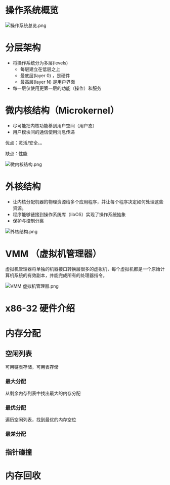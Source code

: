 # 操作系统概览

![操作系统总览.png](https://i.loli.net/2021/01/31/foBZRxFGUY8Nmb2.png)

# 分层架构

- 将操作系统分为多层(levels)
  - 每层建立在低层之上
  - 最底层(layer 0) ，是硬件
  - 最高层(layer N) 是用户界面
- 每一层仅使用更第一层的功能（操作）和服务



# 微内核结构（Microkernel）

- 尽可能把内核功能移到用户空间（用户态）
- 用户模块间的通信使用消息传递

优点：灵活/安全。。

缺点：性能

![微内核结构.png](https://i.loli.net/2021/02/09/XMn4IWEZNFfLUpl.png)

# 外核结构

-  让内核分配机器的物理资源给多个应用程序，并让每个程序决定如何处理这些资源。
- 程序能够链接到操作系统库（libOS）实现了操作系统抽象
- 保护与控制分离

![外核结构.png](https://i.loli.net/2021/02/09/fDOSq54oFnchGPx.png)

# VMM （虚拟机管理器）

虚拟机管理器将单独的机器接口转换层很多的虚拟机，每个虚拟机都是一个原始计算机系统的有效副本，并能完成所有的处理器指令。

![VMM 虚拟机管理器.png](https://i.loli.net/2021/02/09/rtPVvzfTXeIMCog.png)

# x86-32 硬件介绍





# 内存分配

## 空闲列表

可用链表存储，可用表存储

### 最大分配

从剩余内存列表中找出最大的内存分配

### 最优分配

遍历空闲列表，找到最优的内存空位

### 最差分配



## 指针碰撞

# 内存回收

